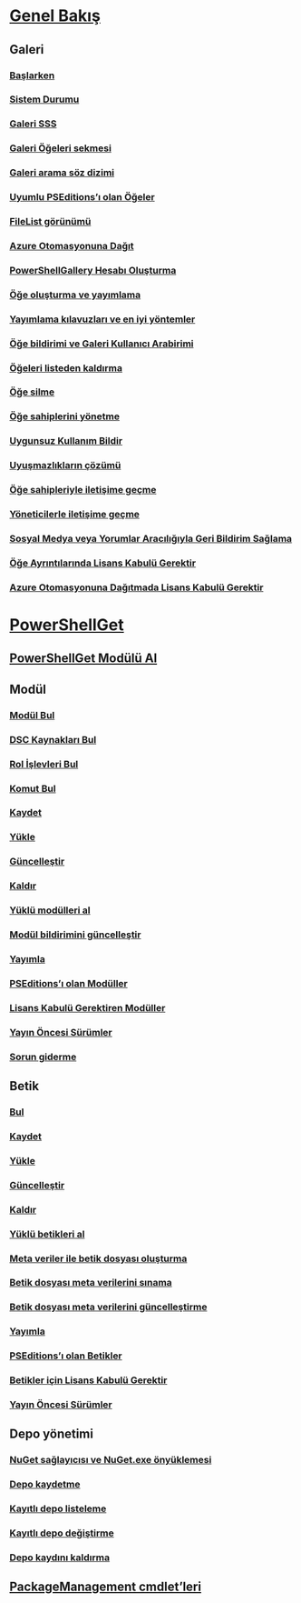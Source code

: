 # [Genel Bakış](readme.md)
## Galeri
### [Başlarken](psgallery/psgallery_gettingstarted.md)
### [Sistem Durumu](psgallery/psgallery_status.md)
### [Galeri SSS](psgallery/psgallery_faqs.md)
### [Galeri Öğeleri sekmesi](psgallery/psgallery_items_tab.md)
### [Galeri arama söz dizimi](psgallery/psgallery_search_syntax.md)
### [Uyumlu PSEditions’ı olan Öğeler](psgallery/psgallery_pseditions.md)
### [FileList görünümü](psgallery/psgallery_filelist_feature.md)
### [Azure Otomasyonuna Dağıt](psgallery/psgallery_deploy_to_azure_automation.md)
### [PowerShellGallery Hesabı Oluşturma](psgallery/psgallery_creating_an_account.md)
### [Öğe oluşturma ve yayımlama](psgallery/Creating-and-Publishing-an-item.md)
### [Yayımlama kılavuzları ve en iyi yöntemler](psgallery/psgallery-PublishingGuidelines.md)
### [Öğe bildirimi ve Galeri Kullanıcı Arabirimi](psgallery/psgallery_ItemManifestAffectingUI.md)
### [Öğeleri listeden kaldırma](psgallery/psgallery_unlist_items.md)
### [Öğe silme](psgallery/Deleting-Items.md)
### [Öğe sahiplerini yönetme](psgallery/Managing-Item-Owners.md)
### [Uygunsuz Kullanım Bildir](psgallery/psgallery_report_abuse.md)
### [Uyuşmazlıkların çözümü](psgallery/psgallery_dispute_resolution.md)
### [Öğe sahipleriyle iletişime geçme](psgallery/psgallery_contacting_item_owners.md)
### [Yöneticilerle iletişime geçme](psgallery/psgallery_contacting_administrators.md)
### [Sosyal Medya veya Yorumlar Aracılığıyla Geri Bildirim Sağlama](psgallery/psgallery-SocialMediaFeedback.md)
### [Öğe Ayrıntılarında Lisans Kabulü Gerektir](psgallery/psgallery_requires_license_acceptance.md)
### [Azure Otomasyonuna Dağıtmada Lisans Kabulü Gerektir](psgallery/psgallery_deploy_to_azure_automation_requireLicenseAcceptance.md)

# [PowerShellGet](psget/overview.md)
## [PowerShellGet Modülü Al](psget/get_psget_module.md)

## Modül
### [Modül Bul](psget/module/psget_find-module.md)
### [DSC Kaynakları Bul](psget/module/psget_find-dscresource.md)
### [Rol İşlevleri Bul](psget/module/psget_find-rolecapability.md)
### [Komut Bul](psget/module/psget_find-command.md)
### [Kaydet](psget/module/psget_save-module.md)
### [Yükle](psget/module/psget_install-module.md)
### [Güncelleştir](psget/module/psget_update-module.md)
### [Kaldır](psget/module/psget_uninstall-module.md)
### [Yüklü modülleri al](psget/module/psget_get-installedmodule.md)
### [Modül bildirimini güncelleştir](psget/module/psget_update-modulemanifest.md)
### [Yayımla](psget/module/psget_publish-module.md)
### [PSEditions’ı olan Modüller](psget/module/modulewithpseditionsupport.md)
### [Lisans Kabulü Gerektiren Modüller](psget/module/RequireLicenseAcceptance.md)
### [Yayın Öncesi Sürümler](psget/module/PreReleaseModule.md)
### [Sorun giderme](psget/psget_cmdlets_troubleshooting.md)

## Betik
### [Bul](psget/script/psget_find-script.md)
### [Kaydet](psget/script/psget_save-script.md)
### [Yükle](psget/script/psget_install-script.md)
### [Güncelleştir](psget/script/psget_update-script.md)
### [Kaldır](psget/script/psget_uninstall-script.md)
### [Yüklü betikleri al](psget/script/psget_get-installedscript.md)
### [Meta veriler ile betik dosyası oluşturma](psget/script/psget_new-scriptfileinfo.md)
### [Betik dosyası meta verilerini sınama](psget/script/psget_test-scriptfileinfo.md)
### [Betik dosyası meta verilerini güncelleştirme](psget/script/psget_update-scriptfileinfo.md)
### [Yayımla](psget/script/psget_publish-script.md)
### [PSEditions’ı olan Betikler](psget/script/scriptwithpseditionsupport.md)
### [Betikler için Lisans Kabulü Gerektir](psget/script/script_RequireLicenseAcceptance.md)
### [Yayın Öncesi Sürümler](psget/script/PreReleaseScript.md)
## Depo yönetimi
### [NuGet sağlayıcısı ve NuGet.exe önyüklemesi](psget/repository/bootstrapping_nuget_proivder_and_exe.md)
### [Depo kaydetme](psget/repository/psget_register-psrepository.md)
### [Kayıtlı depo listeleme](psget/repository/psget_get-psrepository.md)
### [Kayıtlı depo değiştirme](psget/repository/psget_set-psrepository.md)
### [Depo kaydını kaldırma](psget/repository/psget_unregister-psrepository.md)

## [PackageManagement cmdlet’leri](psget/oneget/PackageManagement_cmdlets.md)
